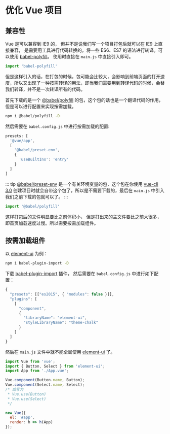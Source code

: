 # 优化 Vue 项目

## 兼容性

Vue 是可以兼容到 IE9 的， 但并不是说我们写一个项目打包后就可以在 IE9 上直接兼容， 是需要用工具进行代码转换的。将一些 ES6、ES7 的语法进行转译。可以使用 [babel-polyfill](https://babeljs.io/docs/en/6.26.3/babel-polyfill)。
使用时直接在 <code>main.js</code> 中直接引入即可。

```js
import 'babel-polyfill'
```

但是这样引入的话，在打包的时候，包可能会比较大，会影响到前端页面的打开速度，所以又出现了一种按需转译的用法，即当我们需要用到转译代码的时候，会替我们转译，并不是一次转译所有的代码。

首先下载的是一个 [@babel/polyfill](https://babeljs.io/docs/en/babel-polyfill/) 的包，这个包的话也是一个翻译代码的作用，但是可以进行配置来实现按需加载。

```bash
npm i @babel/polyfill -D
```

然后需要在 <code>babel.config.js</code> 中进行按需加载的配置:

```js
presets: [
  '@vue/app',
  [
    '@babel/preset-env',
    {
      'useBuiltIns': 'entry'
    }
  ]
]
```
::: tip
[@babel/preset-env](https://babeljs.io/docs/en/babel-preset-env) 是一个有关环境变量的包，这个包在你使用 [vue-cli 3.0](https://cli.vuejs.org/zh/) 创建项目时就会自带这个包了，所以是不需要下载的，最后在 <code>main.js</code> 中引入我们之前下载的包就可以了。
:::

```js
import '@babel/polyfill'
```

这样打包后的文件明显要比之前体积小， 但是打出来的主文件要比之前大很多，即首页加载速度过慢。所以需要按需加载组件。

## 按需加载组件

以 [element-ui](https://element.eleme.cn/#/zh-CN) 为例：

```bash
npm i babel-plugin-import -D
```

下载 [babel-plugin-import](https://github.com/ant-design/babel-plugin-import) 插件， 然后需要在 <code>babel.config.js</code> 中进行如下配置：

```js
{
  "presets": [["es2015", { "modules": false }]],
  "plugins": [
    [
      "component",
      {
        "libraryName": "element-ui",
        "styleLibraryName": "theme-chalk"
      }
    ]
  ]
}
```

然后在 <code>main.js</code> 文件中就不能全局使用 [element-ui](https://element.eleme.cn/#/zh-CN) 了。

```js
import Vue from 'vue';
import { Button, Select } from 'element-ui';
import App from './App.vue';

Vue.component(Button.name, Button);
Vue.component(Select.name, Select);
/* 或写为
 * Vue.use(Button)
 * Vue.use(Select)
 */

new Vue({
  el: '#app',
  render: h => h(App)
});
```